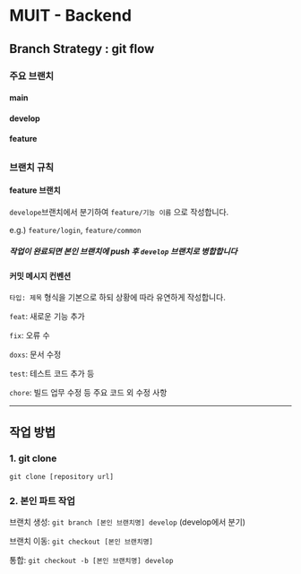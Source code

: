 # MUIT - Backend

## Branch Strategy : git flow
### 주요 브랜치
#### main
#### develop
#### feature
## 
### 브랜치 규칙
#### feature 브랜치
`develope`브랜치에서 분기하여 `feature/기능 이름` 으로 작성합니다.

e.g.) `feature/login`, `feature/common`

##### 작업이 완료되면 본인 브랜치에 push 후 `develop` 브랜치로 병합합니다
#### 커밋 메시지 컨벤션
`타입: 제목` 형식을 기본으로 하되 상황에 따라 유연하게 작성합니다.

`feat`: 새로운 기능 추가

`fix`: 오류 수

`doxs`: 문서 수정

`test`: 테스트 코드 추가 등

`chore`: 빌드 업무 수정 등 주요 코드 외 수정 사항

----
## 작업 방법
### 1. git clone
`git clone [repository url]`
### 2. 본인 파트 작업
브랜치 생성: `git branch [본인 브랜치명] develop` (develop에서 분기)

브랜치 이동: `git checkout [본인 브랜치명]`

통합: `git checkout -b [본인 브랜치명] develop`
